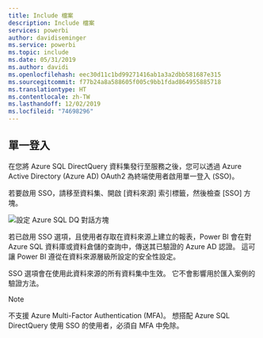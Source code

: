 ```yaml
---
title: Include 檔案
description: Include 檔案
services: powerbi
author: davidiseminger
ms.service: powerbi
ms.topic: include
ms.date: 05/31/2019
ms.author: davidi
ms.openlocfilehash: eec30d11c1bd99271416ab1a3a2dbb581687e315
ms.sourcegitcommit: f77b24a8a588605f005c9bb1fdad864955885718
ms.translationtype: HT
ms.contentlocale: zh-TW
ms.lasthandoff: 12/02/2019
ms.locfileid: "74698296"
---
```

## <a name="single-sign-on"></a>單一登入

在您將 Azure SQL DirectQuery 資料集發行至服務之後，您可以透過 Azure Active Directory (Azure AD) OAuth2 為終端使用者啟用單一登入 (SSO)。

若要啟用 SSO，請移至資料集、開啟 [資料來源]  索引標籤，然後檢查 [SSO] 方塊。

![設定 Azure SQL DQ 對話方塊](media/direct-query-sso/sso-dialog.png)

若已啟用 SSO 選項，且使用者存取在資料來源上建立的報表，Power BI 會在對 Azure SQL 資料庫或資料倉儲的查詢中，傳送其已驗證的 Azure AD 認證。 這可讓 Power BI 遵從在資料來源層級所設定的安全性設定。

SSO 選項會在使用此資料來源的所有資料集中生效。 它不會影響用於匯入案例的驗證方法。

> [!Note]
> 不支援 Azure Multi-Factor Authentication (MFA)。 想搭配 Azure SQL DirectQuery 使用 SSO 的使用者，必須自 MFA 中免除。